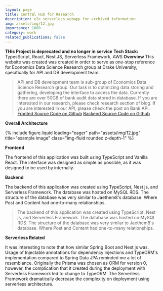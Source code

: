 ```yaml
---
layout: page
title: Central Hub for Research 
description: e2e serverless webapp for archived information
img: assets/img/12.jpg
importance: 1000
category: work
related_publications: false
---
```


**THis Project is deprecated and no longer in service**
**Tech Stack:** TypesScript, React, Nest.JS, Serverless Framework, AWS 
**Overview**
This website was created was created in order to serve as one-stop reference for Economics Data Science Research group at Drake University, specifically for API and DB development team.
> API and DB development team is sub-group of Economics Data Science Research group. Our task is to optimizing data storing and gathering, developing the interface to access the data. Currently there are over 50GB of bank audit data stored in database. If you are interested in our research, please check research section of blog. If you are interested in our API, please check the post on Bank API. 
<a href="https://github.com/Jaethem8y/research-blog-frontend">Fronted Source Code on Github</a>
<a href="https://github.com/Jaethem8y/registration-serverless">Backend Source Code on Github</a>

**Overall Architecture**
<div class="row">
    <div class="col-sm mt-3 mt-md-0">
        {% include figure.liquid loading="eager" path="assets/img/12.jpg" title="example image" class="img-fluid rounded z-depth-1" %}
    </div>
</div>

**Frontend**

The frontend of this application was built using TypeScript and Vanilla React. The interface was designed as simple as possible, as it was designed to be used by internally.

**Backend**

The backend of this application was created using TypeScript, Nest js, and Serverless Framework. The database was hosted on MySQL RDS. The structure of the database was very similar to Jaethem8's database. Where Post and Content had one-to-many relationships.
> The backend of this application was created using TypeScript, Nest js, and Serverless Framework. The database was hosted on MySQL RDS. The structure of the database was very similar to Jaethem8's database. Where Post and Content had one-to-many relationships.

**Serverless Related**

It was interesting to note that how similar Spring Boot and Nest js was. Usage of Injectable annotations for dependency injections and TypeORM's implementation compared to Spring Data JPA reminded me a lot of resemblance. Originally the Prisma was chosen as ORM for version 0, however, the complication that it created during the deployment with Serverless Framework led to change to TypeORM. The Serverless Framework dramatically decrease the complexity on deployment using serverless architecture.
